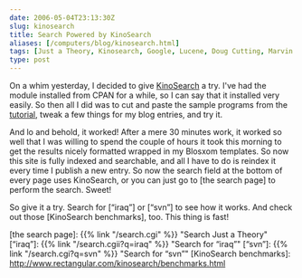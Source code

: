 ```yaml
--- 
date: 2006-05-04T23:13:30Z
slug: kinosearch
title: Search Powered by KinoSearch
aliases: [/computers/blog/kinosearch.html]
tags: [Just a Theory, Kinosearch, Google, Lucene, Doug Cutting, Marvin Humphries]
type: post
---
```


On a whim yesterday, I decided to give [KinoSearch] a try. I've had the module
installed from CPAN for a while, so I can say that it installed very easily. So
then all I did was to cut and paste the sample programs from the [tutorial],
tweak a few things for my blog entries, and try it.

And lo and behold, it worked! After a mere 30 minutes work, it worked so well
that I was willing to spend the couple of hours it took this morning to get the
results nicely formatted wrapped in my Blosxom templates. So now this site is
fully indexed and searchable, and all I have to do is reindex it every time I
publish a new entry. So now the search field at the bottom of every page uses
KinoSearch, or you can just go to [the search page] to perform the search.
Sweet!

So give it a try. Search for [“iraq”] or [“svn”] to see how it works. And check
out those [KinoSearch benchmarks], too. This thing is fast!

  [KinoSearch]: https://metacpan.org/pod/KinoSearch/
    "KinoSearch: A Perl search engine library"
  [tutorial]: https://metacpan.org/pod/KinoSearch::Docs::Tutorial
    "KinoSearch::Docs::Tutorial - sample indexing and search applications"
  [the search page]: {{% link "/search.cgi" %}} "Search Just a Theory"
  [“iraq”]:  {{% link "/search.cgii?q=iraq" %}} "Search for “iraq”"
  [“svn”]:  {{% link "/search.cgi?q=svn" %}} "Search for “svn”"
  [KinoSearch benchmarks]: http://www.rectangular.com/kinosearch/benchmarks.html
